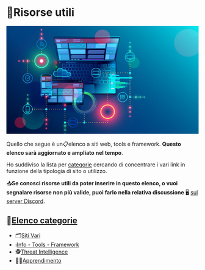 # 📝Risorse utili

![image](images/proxy-image.jpg)

Quello che segue è un📋elenco a siti web, tools e framework. **Questo elenco sarà aggiornato e ampliato nel tempo**.

Ho suddiviso la lista per [categorie](#📌elenco-categorie) cercando di concentrare i vari link in funzione della tipologia di sito o utilizzo.

📥**Se conosci risorse utili da poter inserire in questo elenco, o vuoi segnalare risorse non più valide, puoi farlo nella relativa discussione** 🖥 [sul server Discord](https://discord.com/channels/1172829172675133471/1186054636210229248).

## 📌[Elenco categorie](#📌elenco-categorie)

* 🗂️[Siti Vari](Various.md)
* ℹ️[Info - Tools - Framework](Info-Tools.md)
* 🕵️[Threat Intelligence](Threat%20Intelligence.md)
* 👨‍🏫[Apprendimento](E-Learning.md)
